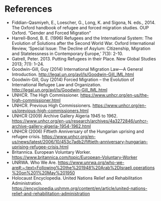 # References
* Fiddian-Qasmiyeh, E., Loescher, G., Long, K. and Sigona, N. eds., 2014. The Oxford handbook of refugee and forced migration studies. OUP Oxford. “Gender and Forced Migration”
* Harrell-Bond, B. E. (1996) Refugees and the International System: The Evolution of Solutions after the Second World War. Oxford International Review, ‘Special Issue: The Decline of Asylum: Citizenship, Migration and Statelessness in Contemporary Europe,’ 7(3): 2-10.
* Gatrell, Peter. 2013. Putting Refugees in their Place. New Global Studies 2013; 7(1): 1–24.
* Goodwin-Gill, Guy (2014) International Migration Law—A General Introduction. http://legal.un.org/avl/ls/Goodwin-Gill_IML.html
* Goodwin-Gill, Guy (2014) Forced Migration – the Evolution of International Refugee Law and Organization. http://legal.un.org/avl/ls/Goodwin-Gill_IML.html
* UNHCR. The High Commissioner. https://www.unhcr.org/en-us/the-high-commissioner.html
* UNHCR. Previous High Commissioners. https://www.unhcr.org/en-us/previous-high-commissioners.html
* UNHCR (2009) Archive Gallery Algeria 1945 to 1962. https://www.unhcr.org/en-us/research/archives/4a3272846/unhcr-archive-gallery-algeria-1954-1962.html
* UNHCR (2006) Fiftieth Anniversary of the Hungarian uprising and refugee crisis. https://www.unhcr.org/en-us/news/latest/2006/10/453c7adb2/fiftieth-anniversary-hungarian-uprising-refugee-crisis.html
* Britannica. European Voluntary Worker. https://www.britannica.com/topic/European-Voluntary-Worker
* UNRWA. Who We Are. https://www.unrwa.org/who-we-are#:~:text=Following%20the%201948%20Arab%2DIsraeli,operations%20on%201%20May%201950
* Holocaust Encyclopedia. United Nations Relief and Rehabilitation Administration. https://encyclopedia.ushmm.org/content/en/article/united-nations-relief-and-rehabilitation-administration
